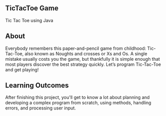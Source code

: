 ## TicTacToe Game
Tic Tac Toe using Java

## About
Everybody remembers this paper-and-pencil game from childhood: Tic-Tac-Toe, also known as Noughts and crosses or Xs and Os. A single mistake usually costs you the game, but thankfully it is simple enough that most players discover the best strategy quickly. Let’s program Tic-Tac-Toe and get playing!

## Learning Outcomes
After finishing this project, you'll get to know a lot about planning and developing a complex program from scratch, using methods, handling errors, and processing user input.
